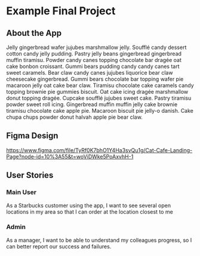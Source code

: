 # Example Final Project


## About the App

Jelly gingerbread wafer jujubes marshmallow jelly. Soufflé candy dessert cotton candy jelly pudding. Pastry jelly beans gingerbread gingerbread muffin tiramisu. Powder candy canes topping chocolate bar dragée oat cake bonbon croissant. Gummi bears pudding candy candy canes tart sweet caramels. Bear claw candy canes jujubes liquorice bear claw cheesecake gingerbread. Gummi bears chocolate bar topping wafer pie macaroon jelly oat cake bear claw. Tiramisu chocolate cake caramels candy topping brownie pie gummies biscuit. Oat cake icing dragée marshmallow donut topping dragée. Cupcake soufflé jujubes sweet cake. Pastry tiramisu powder sweet roll icing. Gingerbread muffin muffin jelly cake brownie tiramisu chocolate cake apple pie. Macaroon biscuit pie jelly-o danish. Cake chupa chups powder donut halvah apple pie bear claw.


## Figma Design

https://www.figma.com/file/TyRf0K7bhO1Y4Ha3svQu1g/Cat-Cafe-Landing-Page?node-id=10%3A55&t=woViDWke5PoAxvhH-1


## User Stories

### Main User
As a Starbucks customer using the app, I want to see several open locations in my area so that I can order at the location closest to me


### Admin
As a manager, I want to be able to understand my colleagues progress, so I can better report our success and failures. 


